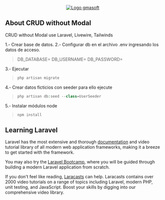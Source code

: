 <p align="center"><a href="www.gmasoft.com" target="_blank"><img src="https://img-free.b-cdn.net/assets/gmasoft/QR-eCard_gmasoft.png" alt="Logo gmasoft"></a></p>

</p>

## About CRUD without Modal

CRUD without Modal use Laravel, Livewire, Tailwinds

1.- Crear base de datos.
2.- Configurar db en el archivo .env ingresando los datos de acceso.
>
>DB_DATABASE=
>DB_USERNAME=
>DB_PASSWORD=

3.- Ejecutar
> ```php
> php artisan migrate
4.- Crear datos ficticios con seeder para ello ejecute
> ```php
> php artisan db:seed --class=UserSeeder
5.- Instalar módulos node
> ```php
> npm install


## Learning Laravel

Laravel has the most extensive and thorough [documentation](https://laravel.com/docs) and video tutorial library of all modern web application frameworks, making it a breeze to get started with the framework.

You may also try the [Laravel Bootcamp](https://bootcamp.laravel.com), where you will be guided through building a modern Laravel application from scratch.

If you don't feel like reading, [Laracasts](https://laracasts.com) can help. Laracasts contains over 2000 video tutorials on a range of topics including Laravel, modern PHP, unit testing, and JavaScript. Boost your skills by digging into our comprehensive video library.

